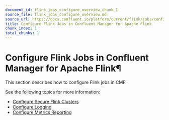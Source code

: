 ```yaml
---
document_id: flink_jobs_configure_overview_chunk_1
source_file: flink_jobs_configure_overview.md
source_url: https://docs.confluent.io/platform/current/flink/jobs/configure/overview.html
title: Configure Flink Jobs in Confluent Manager for Apache Flink
chunk_index: 1
total_chunks: 1
---
```


# Configure Flink Jobs in Confluent Manager for Apache Flink¶

This section describes how to configure Flink jobs in CMF.

See the following topics for more information:

  * [Configure Secure Flink Clusters](security.html#cmf-security)
  * [Configure Logging](logging.html#cmf-logging)
  * [Configure Metrics Reporting](metrics.html#cmf-metrics)
